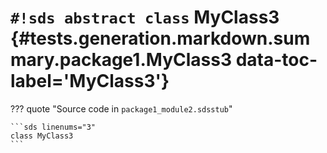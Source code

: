 # `#!sds abstract class` MyClass3 {#tests.generation.markdown.summary.package1.MyClass3 data-toc-label='MyClass3'}

??? quote "Source code in `package1_module2.sdsstub`"

    ```sds linenums="3"
    class MyClass3
    ```
